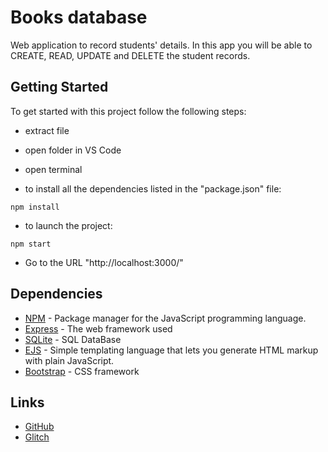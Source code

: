 # Books database
Web application to record students' details. In this app you will be able to CREATE, READ, UPDATE and DELETE the student records.

## Getting Started

To get started with this project follow the following steps:

* extract file
* open folder in VS Code
* open terminal 

* to install all the dependencies listed in the "package.json" file:
```
npm install
```
* to launch the project:

```
npm start
```
* Go to the URL "http://localhost:3000/"

## Dependencies
* [NPM](https://www.npmjs.com/) - Package manager for the JavaScript programming language.
* [Express](https://expressjs.com/) - The web framework used
* [SQLite](https://www.sqlite.org/index.html) - SQL DataBase
* [EJS](https://ejs.co/#install) - Simple templating language that lets you generate HTML markup with plain JavaScript. 
* [Bootstrap](https://getbootstrap.com/) - CSS framework

## Links

* [GitHub](https://github.com/wiut00011002/11002)
* [Glitch](https://whimsical-piquant-throne.glitch.me)
